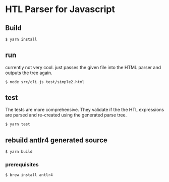 # HTL Parser for Javascript

## Build

```bash
$ yarn install
```

## run

currently not very cool. just passes the given file into the HTML parser and outputs the tree again.

```bash
$ node src/cli.js test/simple2.html
```

## test

The tests are more comprehensive. They validate if the the HTL expressions are parsed and re-created using the generated parse tree.

```bash
$ yarn test
```

## rebuild antlr4 generated source

```bash
$ yarn build
```

### prerequisites

```bash
$ brew install antlr4
```
